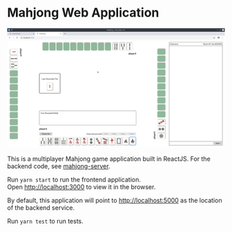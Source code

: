 # Mahjong Web Application

<img src="/src/images/mahjong_sample_1_1920.png">

This is a multiplayer Mahjong game application built in ReactJS. For the backend code, see [mahjong-server](https://github.com/nxho/mahjong-server).

Run `yarn start` to run the frontend application.<br>
Open [http://localhost:3000](http://localhost:3000) to view it in the browser.

By default, this application will point to [http://localhost:5000](http://localhost:5000) as the location of the backend service.

Run `yarn test` to run tests.


